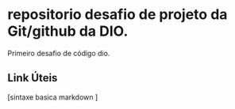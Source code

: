# repositorio desafio de projeto da Git/github da DIO.
Primeiro desafio de código dio.

## Link Úteis
[sintaxe basica markdown ]
